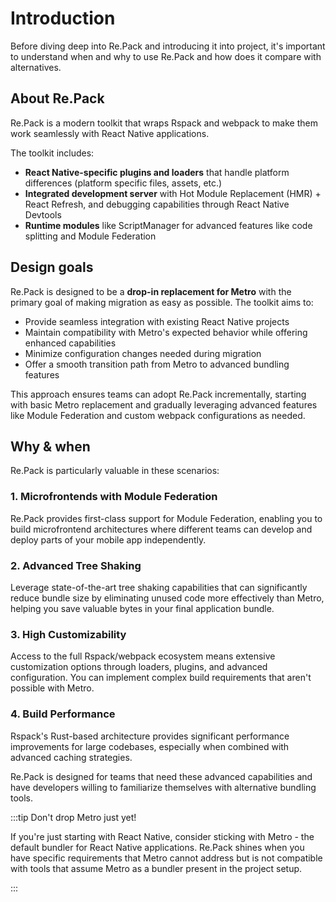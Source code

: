 # Introduction

Before diving deep into Re.Pack and introducing it into project, it's important to understand when and why to use Re.Pack and how does it compare with alternatives.

## About Re.Pack

Re.Pack is a modern toolkit that wraps Rspack and webpack to make them work seamlessly with React Native applications.

The toolkit includes:

- **React Native-specific plugins and loaders** that handle platform differences (platform specific files, assets, etc.)
- **Integrated development server** with Hot Module Replacement (HMR) + React Refresh, and debugging capabilities through React Native Devtools
- **Runtime modules** like ScriptManager for advanced features like code splitting and Module Federation

## Design goals

Re.Pack is designed to be a **drop-in replacement for Metro** with the primary goal of making migration as easy as possible. The toolkit aims to:

- Provide seamless integration with existing React Native projects
- Maintain compatibility with Metro's expected behavior while offering enhanced capabilities
- Minimize configuration changes needed during migration
- Offer a smooth transition path from Metro to advanced bundling features

This approach ensures teams can adopt Re.Pack incrementally, starting with basic Metro replacement and gradually leveraging advanced features like Module Federation and custom webpack configurations as needed.

## Why & when

Re.Pack is particularly valuable in these scenarios:

### 1. **Microfrontends with Module Federation**
Re.Pack provides first-class support for Module Federation, enabling you to build microfrontend architectures where different teams can develop and deploy parts of your mobile app independently.

### 2. **Advanced Tree Shaking**
Leverage state-of-the-art tree shaking capabilities that can significantly reduce bundle size by eliminating unused code more effectively than Metro, helping you save valuable bytes in your final application bundle.

### 3. **High Customizability**
Access to the full Rspack/webpack ecosystem means extensive customization options through loaders, plugins, and advanced configuration. You can implement complex build requirements that aren't possible with Metro.

### 4. **Build Performance**
Rspack's Rust-based architecture provides significant performance improvements for large codebases, especially when combined with advanced caching strategies.

Re.Pack is designed for teams that need these advanced capabilities and have developers willing to familiarize themselves with alternative bundling tools.

:::tip Don't drop Metro just yet!

If you're just starting with React Native, consider sticking with Metro - the default bundler for React Native applications. Re.Pack shines when you have specific requirements that Metro cannot address but is not compatible with tools that assume Metro as a bundler present in the project setup.

:::
